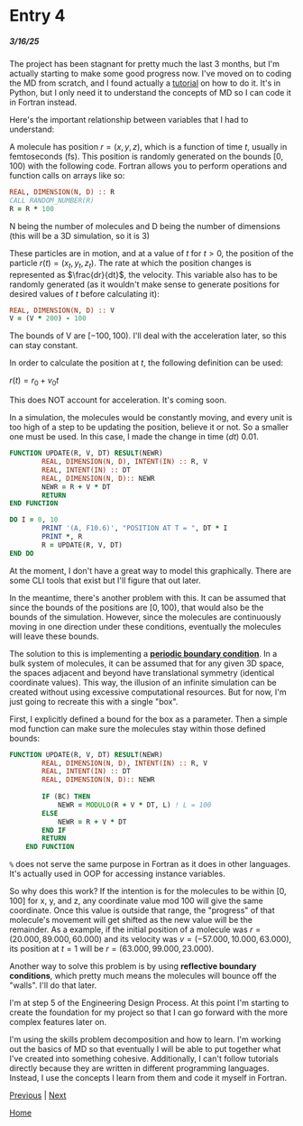 # Entry 4
##### 3/16/25

The project has been stagnant for pretty much the last 3 months, but I'm actually starting to make some good progress now. I've moved on to coding the MD from scratch, and I found actually a [tutorial](https://www.youtube.com/watch?v=ChQbBqndwIA) on how to do it. It's in Python, but I only need it to understand the concepts of MD so I can code it in Fortran instead.

Here's the important relationship between variables that I had to understand:

A molecule has position $r = (x, y, z)$, which is a function of time $t$, usually in femtoseconds (fs). This position is randomly generated on the bounds $[0, 100)$ with the following code. Fortran allows you to perform operations and function calls on arrays like so:
```fortran
REAL, DIMENSION(N, D) :: R
CALL RANDOM_NUMBER(R)
R = R * 100
```
N being the number of molecules and D being the number of dimensions (this will be a 3D simulation, so it is 3)

These particles are in motion, and at a value of $t$ for $t>0$, the position of the particle $r(t) = (x_t, y_t, z_t)$. The rate at which the position changes is represented as $\frac{dr}{dt}$, the velocity. This variable also has to be randomly generated (as it wouldn't make sense to generate positions for desired values of $t$ before calculating it):

```fortran
REAL, DIMENSION(N, D) :: V
V = (V * 200) - 100
```

The bounds of V are $[-100, 100)$. I'll deal with the acceleration later, so this can stay constant.

In order to calculate the position at $t$, the following definition can be used:

$r(t) = r_0 + v_0t$

This does NOT account for acceleration. It's coming soon.

In a simulation, the molecules would be constantly moving, and every unit is too high of a step to be updating the position, believe it or not. So a smaller one must be used. In this case, I made the change in time ($dt$) 0.01.

```fortran
FUNCTION UPDATE(R, V, DT) RESULT(NEWR)
        REAL, DIMENSION(N, D), INTENT(IN) :: R, V
        REAL, INTENT(IN) :: DT
        REAL, DIMENSION(N, D):: NEWR
        NEWR = R + V * DT
        RETURN
END FUNCTION
```
```fortran
DO I = 0, 10
        PRINT '(A, F10.6)', "POSITION AT T = ", DT * I
        PRINT *, R
        R = UPDATE(R, V, DT)
END DO
```
At the moment, I don't have a great way to model this graphically. There are some CLI tools that exist but I'll figure that out later.

In the meantime, there's another problem with this. It can be assumed that since the bounds of the positions are $[0, 100)$, that would also be the bounds of the simulation. However, since the molecules are continuously moving in one direction under these conditions, eventually the molecules will leave these bounds.

The solution to this is implementing a [**periodic boundary condition**](https://www.compchems.com/molecular-dynamics-periodic-boundary-conditions-pbc/#simulation-of-bulk-systems). In a bulk system of molecules, it can be assumed that for any given 3D space, the spaces adjacent and beyond have translational symmetry (identical coordinate values). This way, the illusion of an infinite simulation can be created without using excessive computational resources. But for now, I'm just going to recreate this with a single "box".

First, I explicitly defined a bound for the box as a parameter. Then
a simple mod function can make sure the molecules stay within those defined bounds:

```fortran
FUNCTION UPDATE(R, V, DT) RESULT(NEWR)
        REAL, DIMENSION(N, D), INTENT(IN) :: R, V
        REAL, INTENT(IN) :: DT
        REAL, DIMENSION(N, D):: NEWR
        
        IF (BC) THEN
            NEWR = MODULO(R + V * DT, L) ! L = 100
        ELSE 
            NEWR = R + V * DT
        END IF
        RETURN
    END FUNCTION
```
`%` does not serve the same purpose in Fortran as it does in other languages. It's actually used in OOP for accessing instance variables.

So why does this work? If the intention is for the molecules to be within [0, 100] for x, y, and z, any coordinate value mod 100 will give the same coordinate. Once this value is outside that range, the "progress" of that molecule's movement will get shifted as the new value will be the remainder. As a example, if the initial position of a molecule was $r=(20.000, 89.000, 60.000)$ and its velocity was $v=(-57.000, 10.000, 63.000)$, its position at $t=1$ will be $r=(63.000, 99.000, 23.000)$.

Another way to solve this problem is by using **reflective boundary conditions**, which pretty much means the molecules will bounce off the "walls". I'll do that later.

I'm at step 5 of the Engineering Design Process. At this point I'm starting to create the foundation for my project so that I can go forward with the more complex features later on.

I'm using the skills problem decomposition and how to learn. I'm working out the basics of MD so that eventually I will be able to put together what I've created into something cohesive. Additionally, I can't follow tutorials directly because they are written in different programming languages. Instead, I use the concepts I learn from them and code it myself in Fortran.

[Previous](entry03.md) | [Next](entry05.md)

[Home](../README.md)
